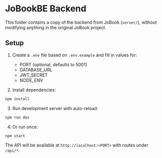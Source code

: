 # JoBookBE Backend

This folder contains a copy of the backend from JoBook (`server/`), without modifying anything in the original JoBook project.

## Setup

1. Create a `.env` file based on `.env.example` and fill in values for:

   - PORT (optional, defaults to 5001)
   - DATABASE_URL
   - JWT_SECRET
   - NODE_ENV

2. Install dependencies:

```sh
npm install
```

3. Run development server with auto-reload:

```sh
npm run dev
```

4. Or run once:

```sh
npm start
```

The API will be available at `http://localhost:<PORT>` with routes under `/api/*`.

